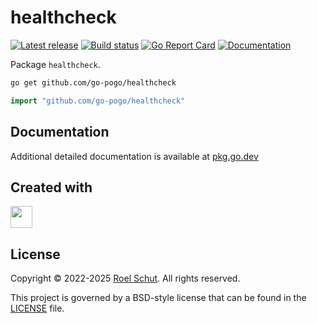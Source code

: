 healthcheck
===========
[![Latest release][latest-release-img]][latest-release-url]
[![Build status][build-status-img]][build-status-url]
[![Go Report Card][report-img]][report-url]
[![Documentation][doc-img]][doc-url]

[latest-release-img]: https://img.shields.io/github/release/go-pogo/healthcheck.svg?label=latest

[latest-release-url]: https://github.com/go-pogo/healthcheck/releases

[build-status-img]: https://github.com/go-pogo/healthcheck/actions/workflows/test.yml/badge.svg

[build-status-url]: https://github.com/go-pogo/healthcheck/actions/workflows/test.yml

[report-img]: https://goreportcard.com/badge/github.com/go-pogo/healthcheck

[report-url]: https://goreportcard.com/report/github.com/go-pogo/healthcheck

[doc-img]: https://godoc.org/github.com/go-pogo/healthcheck?status.svg

[doc-url]: https://pkg.go.dev/github.com/go-pogo/healthcheck


Package `healthcheck`.

```sh
go get github.com/go-pogo/healthcheck
```

```go
import "github.com/go-pogo/healthcheck"
```

## Documentation

Additional detailed documentation is available at [pkg.go.dev][doc-url]

## Created with

<a href="https://www.jetbrains.com/?from=go-pogo" target="_blank"><img src="https://resources.jetbrains.com/storage/products/company/brand/logos/GoLand_icon.png" width="35" /></a>

## License

Copyright © 2022-2025 [Roel Schut](https://roelschut.nl). All rights reserved.

This project is governed by a BSD-style license that can be found in the [LICENSE](LICENSE) file.
